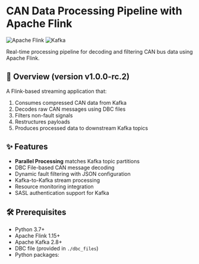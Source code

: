 # CAN Data Processing Pipeline with Apache Flink

![Apache Flink](https://img.shields.io/badge/Apache_Flink-E6526F?style=for-the-badge&logo=apacheflink&logoColor=white)
![Kafka](https://img.shields.io/badge/Kafka-231F20?style=for-the-badge&logo=apachekafka&logoColor=white)

Real-time processing pipeline for decoding and filtering CAN bus data using Apache Flink.

## 📌 Overview (version v1.0.0-rc.2)

A Flink-based streaming application that:
1. Consumes compressed CAN data from Kafka
2. Decodes raw CAN messages using DBC files
3. Filters non-fault signals
4. Restructures payloads
5. Produces processed data to downstream Kafka topics

## ✨ Features

- **Parallel Processing** matches Kafka topic partitions
- DBC File-based CAN message decoding
- Dynamic fault filtering with JSON configuration
- Kafka-to-Kafka stream processing
- Resource monitoring integration
- SASL authentication support for Kafka

## 🛠️ Prerequisites

- Python 3.7+
- Apache Flink 1.15+
- Apache Kafka 2.8+
- DBC file (provided in `./dbc_files`)
- Python packages:
